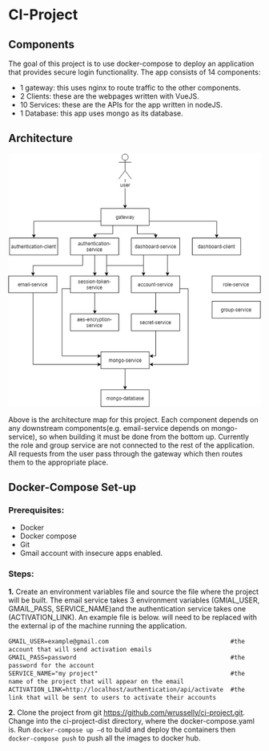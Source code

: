 # CI-Project

## Components 
The goal of this project is to use docker-compose to deploy an application that provides secure login functionality. The app consists of 14 components: 
*	1 gateway: this uses nginx to route traffic to the other components.
*	2 Clients: these are the webpages written with VueJS.
*	10 Services: these are the APIs for the app written in nodeJS. 
*	1 Database: this app uses mongo as its database.

## Architecture
![Architecture map](https://github.com/wrusselly/ci-project/blob/master/CI-project.png)

Above is the architecture map for this project. Each component depends on any downstream components(e.g. email-service depends on mongo-service), so when building it must be done from the bottom up. Currently the role and group service are not connected to the rest of the application. All requests from the user pass through the gateway which then routes them to the appropriate place. 


## Docker-Compose Set-up 
### Prerequisites:
* Docker 
* Docker compose 
* Git 
* Gmail account with insecure apps enabled. 

### Steps: 
**1.**	Create an environment variables file and source the file where the project will be built. The email service takes 3 environment variables (GMIAL_USER, GMAIL_PASS, SERVICE_NAME)and the authentication service takes one (ACTIVATION_LINK). An example file is below. <localhost> will need to be replaced with the external ip of the machine running the application. 

    GMAIL_USER=example@gmail.com                                  #the account that will send activation emails 
    GMAIL_PASS=password                                           #the password for the account 
    SERVICE_NAME="my project"                                     #the name of the project that will appear on the email 
    ACTIVATION_LINK=http://localhost/authentication/api/activate  #the link that will be sent to users to activate their accounts 

**2.**	Clone the project from git https://github.com/wrusselly/ci-project.git. Change into the ci-project-dist directory, where the docker-compose.yaml is. Run `docker-compose up –d` to build and deploy the containers then `docker-compose push` to push all the images to docker hub. 


